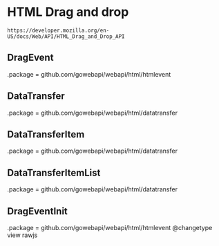 # HTML Drag and drop

    https://developer.mozilla.org/en-US/docs/Web/API/HTML_Drag_and_Drop_API

## DragEvent

.package = github.com/gowebapi/webapi/html/htmlevent

## DataTransfer

.package = github.com/gowebapi/webapi/html/datatransfer

## DataTransferItem

.package = github.com/gowebapi/webapi/html/datatransfer

## DataTransferItemList

.package = github.com/gowebapi/webapi/html/datatransfer

## DragEventInit

.package = github.com/gowebapi/webapi/html/htmlevent
@changetype view rawjs
